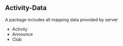## Activity-Data
A package includes all mapping data provided by server

- Activity
- Announce
- Club
